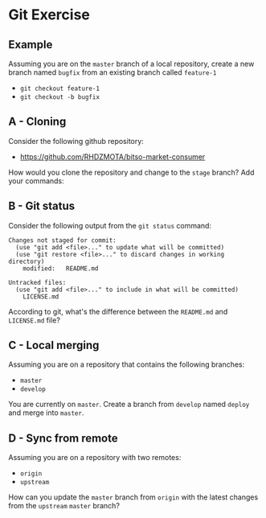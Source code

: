 # Git Exercise

## Example

Assuming you are on the `master` branch of a local repository, create a new branch named `bugfix` from an existing branch called `feature-1`

* `git checkout feature-1`
* `git checkout -b bugfix`

## A - Cloning

Consider the following github repository:
* https://github.com/RHDZMOTA/bitso-market-consumer

How would you clone the repository and change to the `stage` branch? Add your commands:



## B - Git status

Consider the following output from the `git status` command:


```text
Changes not staged for commit:
  (use "git add <file>..." to update what will be committed)
  (use "git restore <file>..." to discard changes in working directory)
	modified:   README.md

Untracked files:
  (use "git add <file>..." to include in what will be committed)
	LICENSE.md
```

According to git, what's the difference between the `README.md` and `LICENSE.md` file? 



## C - Local merging

Assuming you are on a repository that contains the following branches:
* `master`
* `develop`

You are currently on `master`. Create a branch from `develop` named `deploy` and merge into `master`.



## D - Sync from remote

Assuming you are on a repository with two remotes: 
* `origin`
* `upstream`

How can you update the `master` branch from `origin` with the latest changes from the `upstream` `master` branch? 


